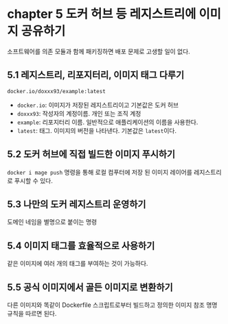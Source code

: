 # chapter 5 도커 허브 등 레지스트리에 이미지 공유하기

소프트웨어를 의존 모듈과 함께 패키징하면 배포 문제로 고생할 일이 없다.

## 5.1 레지스트리, 리포지터리, 이미지 태그 다루기

`docker.io/doxxx93/example:latest`

- `docker.io`: 이미지가 저장된 레지스트리이고 기본값은 도커 허브
- `doxxx93`: 작성자의 계정이름. 개인 또는 조직 계정
- `example`: 리포지터리 이름. 일반적으로 애플리케이션의 이름을 사용한다.
- `latest`: 태그. 이미지의 버전을 나타낸다. 기본값은 `latest`이다.

## 5.2 도커 허브에 직접 빌드한 이미지 푸시하기

`docker i mage push` 명령을 통해 로컬 컴푸터에 저장 된 이미지 레이어를 레지스트리로 푸시할 수 있다.

## 5.3 나만의 도커 레지스트리 운영하기

도메인 네임을 별명으로 붙이는 명령


## 5.4 이미지 태그를 효율적으로 사용하기

같은 이미지에 여러 개의 태그를 부여하는 것이 가능하다.

## 5.5 공식 이미지에서 골든 이미지로 변환하기

다른 이미지와 똑같이 Dockerfile 스크립트로부터 빌드하고 정의한 이미지 참조 명명 규칙을 따르면 된다.
